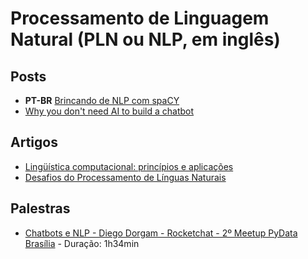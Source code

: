 # Processamento de Linguagem Natural (PLN ou NLP, em inglês)


<h2 id="conceitos">Posts</h2>

* **PT-BR** [Brincando de NLP com spaCY](http://leportella.com/pt-br/2017/11/30/brincando-de-nlp-com-spacy.html)
* [Why you don't need AI to build a chatbot](https://hackernoon.com/why-you-dont-need-ai-to-build-a-chatbot-fe8577f248f8)

<h2 id="conceitos">Artigos</h2>

* [Lingüística computacional: princípios e aplicações](http://www.inf.pucrs.br/linatural/Recursos/jaia-2001.pdf)
* [Desafios do Processamento de Línguas Naturais](http://www.inf.pucrs.br/linatural/Recursos/Desafios.pdf)

<h2 id="palestras">Palestras</h2>

* [Chatbots e NLP - Diego Dorgam - Rocketchat - 2º Meetup PyData Brasília](https://www.youtube.com/watch?v=Op36eWLVhwk) - Duração: 1h34min

